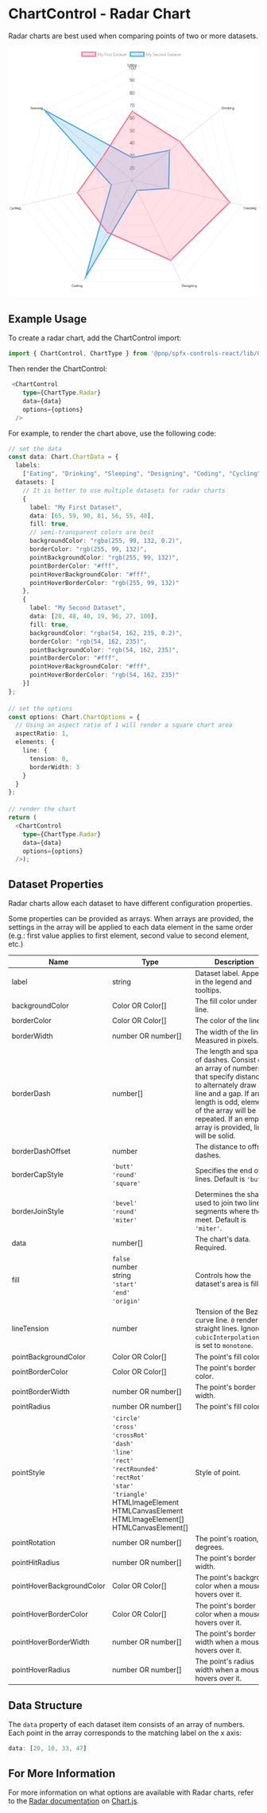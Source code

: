 # ChartControl - Radar Chart

Radar charts are best used when comparing points of two or more datasets.

![Default Radar Chart](../assets/RadarChart.png)

## Example Usage

To create a radar chart, add the ChartControl import:

```TypeScript
import { ChartControl, ChartType } from '@pnp/spfx-controls-react/lib/ChartControl';
```

Then render the ChartControl:

```TypeScript
 <ChartControl
    type={ChartType.Radar}
    data={data}
    options={options}
  />
```

For example, to render the chart above, use the following code:

```TypeScript
// set the data
const data: Chart.ChartData = {
  labels:
    ["Eating", "Drinking", "Sleeping", "Designing", "Coding", "Cycling", "Running"],
  datasets: [
    // It is better to use multiple datasets for radar charts
    {
      label: "My First Dataset",
      data: [65, 59, 90, 81, 56, 55, 40],
      fill: true,
      // semi-transparent colors are best
      backgroundColor: "rgba(255, 99, 132, 0.2)",
      borderColor: "rgb(255, 99, 132)",
      pointBackgroundColor: "rgb(255, 99, 132)",
      pointBorderColor: "#fff",
      pointHoverBackgroundColor: "#fff",
      pointHoverBorderColor: "rgb(255, 99, 132)"
    },
    {
      label: "My Second Dataset",
      data: [28, 48, 40, 19, 96, 27, 100],
      fill: true,
      backgroundColor: "rgba(54, 162, 235, 0.2)",
      borderColor: "rgb(54, 162, 235)",
      pointBackgroundColor: "rgb(54, 162, 235)",
      pointBorderColor: "#fff",
      pointHoverBackgroundColor: "#fff",
      pointHoverBorderColor: "rgb(54, 162, 235)"
    }]
};

// set the options
const options: Chart.ChartOptions = {
  // Using an aspect ratio of 1 will render a square chart area
  aspectRatio: 1,
  elements: {
    line: {
      tension: 0,
      borderWidth: 3
    }
  }
};

// render the chart
return (
  <ChartControl
    type={ChartType.Radar}
    data={data}
    options={options}
  />);
```

## Dataset Properties

Radar charts allow each dataset to have different configuration properties.

Some properties can be provided as arrays. When arrays are provided, the settings in the array will be applied to each data element in the same order (e.g.: first value applies to first element, second value to second element, etc.)

| Name                  | Type                                              | Description |
| ----                  | ----                                              | ---- |
| label                 | string                                            | Dataset label. Appears in the legend and tooltips. |
| backgroundColor       | Color OR Color[]                                  | The fill color under the line.  |
| borderColor           | Color OR Color[]                                  | The color of the line.  |
| borderWidth           | number OR number[]                                | The width of the line. Measured in pixels. |
| borderDash            | number[]                                          | The length and spacing of dashes. Consist of an array of numbers that specify distances to alternately draw a line and a gap. If array length is odd, elements of the array will be repeated. If an empty array is provided, lines will be solid. |
| borderDashOffset      | number                                            | The distance to offset dashes. |
| borderCapStyle        | `'butt'`<br/>`'round'`<br/>`'square'`             | Specifies the end of the lines. Default is `'butt`'. |
| borderJoinStyle       | `'bevel'`<br/>`'round'`<br/>`'miter'`             | Determines the shape used to join two line segments where they meet. Default is `'miter'`. |
| data | number[] | The chart's data. Required. |
| fill      | `false`<br/>number<br/>string<br/>`'start'`<br/>`'end'`<br/>`'origin'` | Controls how the dataset's area is filled.  |
| lineTension      | number                                | Ttension of the Bezier curve line. `0` renders straight lines. Ignored if `cubicInterpolationMode` is set to `monotone`.  |
| pointBackgroundColor  | Color OR Color[]                                  | The point's fill color. |
| pointBorderColor      | Color OR Color[]                                  | The point's border color.  |
| pointBorderWidth      | number OR number[]                                | The point's border width.  |
| pointRadius  | number OR number[]                                  | The point's fill color. |
| pointStyle      | `'circle'` <br/>`'cross'`<br/>`'crossRot'`<br/>`'dash'`<br/>`'line'`<br/>`'rect'`<br/>`'rectRounded'`<br/>`'rectRot'`<br/>`'star'`<br/>`'triangle'`<br/>HTMLImageElement<br/>HTMLCanvasElement<br/>HTMLImageElement[]<br/>HTMLCanvasElement[]  | Style of point. |
| pointRotation      | number OR number[]                                | The point's roation, in degrees.  |
| pointHitRadius      | number OR number[]                                | The point's border width.  |
| pointHoverBackgroundColor  | Color OR Color[]                                  | The point's background color when a mouse hovers over it. |
| pointHoverBorderColor      | Color OR Color[]                                  | The point's border color when a mouse hovers over it.  |
| pointHoverBorderWidth      | number OR number[]                                | The point's border width when a mouse hovers over it.  |
| pointHoverRadius      | number OR number[]                                | The point's radius width when a mouse hovers over it.  |

## Data Structure

The `data` property of each dataset item consists of an array of numbers. Each point in the array corresponds to the matching label on the x axis:

```TypeScript
data: [20, 10, 33, 47]
```

## For More Information

For more information on what options are available with Radar charts, refer to the [Radar documentation](https://www.chartjs.org/docs/latest/charts/radar.html) on [Chart.js](https://www.chartjs.org).
